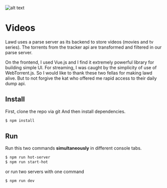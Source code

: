 ![alt text](https://github.com/stoufa88/lawd-desktop/blob/master/logo.png "Lawd logo")

# Videos
Lawd uses a parse server as its backend to store videos (movies and tv series).
The torrents from the tracker api are transformed and filtered in our parse server.

On the frontend, I used Vue.js and I find it extremely powerful library for building simple UI.
For streaming, I was caught by the simplicity of use of WebTorrent.js.
So I would like to thank these two fellas for making lawd alive.
But to not forgive the kat who offered me rapid access to their daily dump api.

## Install

First, clone the repo via git
And then install dependencies.

```bash
$ npm install
```

## Run

Run this two commands __simultaneously__ in different console tabs.

```bash
$ npm run hot-server
$ npm run start-hot
```

or run two servers with one command

```bash
$ npm run dev
```

